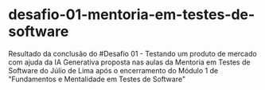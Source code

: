# desafio-01-mentoria-em-testes-de-software
Resultado da conclusão do #Desafio 01 - Testando um produto de mercado com ajuda da IA Generativa proposta nas aulas da Mentoria em Testes de Software do Júlio de Lima após o encerramento do Módulo 1 de "Fundamentos e Mentalidade em Testes de Software"
